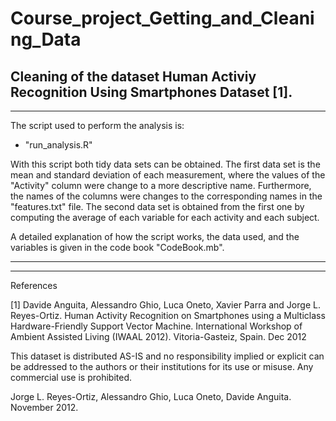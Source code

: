 # Course_project_Getting_and_Cleaning_Data

Cleaning of the dataset Human Activiy Recognition Using Smartphones Dataset [1].
---------------------------------------------------------------------------------------
---------------------------------------------------------------------------------------

The script used to perform the analysis is:

- "run_analysis.R"

With this script both tidy data sets can be obtained. The first data set is the mean and standard deviation of each measurement, where the values of
the "Activity" column were change to a more descriptive name. Furthermore, the names of the columns were changes to the corresponding names in the 
"features.txt" file. The second data set is obtained from the first one by computing the average of each variable for each activity and each subject.

A detailed explanation of how the script works, the data used, and the variables is given in the code book "CodeBook.mb".


-------------------------------------------------------
-------------------------------------------------------
References

[1] Davide Anguita, Alessandro Ghio, Luca Oneto, Xavier Parra and Jorge L. Reyes-Ortiz. Human Activity Recognition 
on Smartphones using a Multiclass Hardware-Friendly Support Vector Machine. International Workshop of 
Ambient Assisted Living (IWAAL 2012). Vitoria-Gasteiz, Spain. Dec 2012

This dataset is distributed AS-IS and no responsibility implied or explicit can be addressed to the authors or their 
institutions for its use or misuse. Any commercial use is prohibited.

Jorge L. Reyes-Ortiz, Alessandro Ghio, Luca Oneto, Davide Anguita. November 2012.
